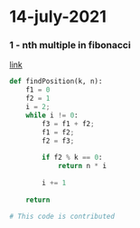# 14-july-2021

### 1 - nth multiple in fibonacci

[link](https://www.geeksforgeeks.org/nth-multiple-number-fibonacci-series/)

```python
def findPosition(k, n):
    f1 = 0
    f2 = 1
    i = 2;
    while i != 0:
        f3 = f1 + f2;
        f1 = f2;
        f2 = f3;
 
        if f2 % k == 0:
            return n * i
 
        i += 1
         
    return
 
# This code is contributed
```
